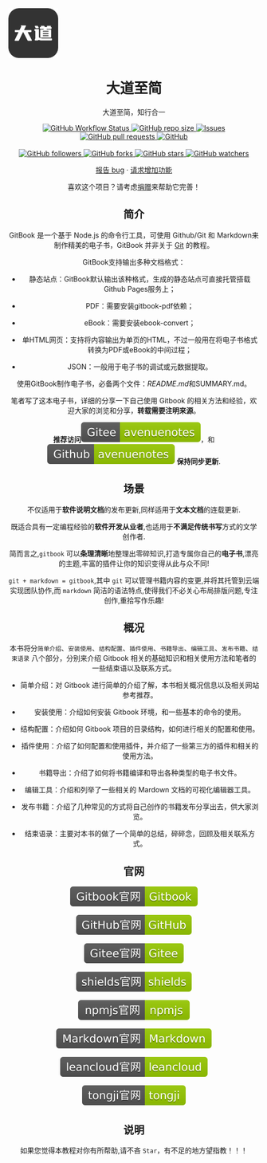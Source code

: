  <img width="100px" src="images/apple-touch-icon-1676709181986-7.png" align="center" alt="大道至简 github logo" />

<h1 align="center">大道至简</h1>

<center>大道至简，知行合一<center>
<p align="center">
   <p align="center">
    <a href="https://github.com/avenueToJane/avenuenotes" target="_blank">
      <img alt="GitHub Workflow Status" src="https://img.shields.io/badge/build-https%3A%2F%2Fgithub.com%2FavenueToJane-green">
    </a>
    <a href="https://github.com/avenueToJane/avenuenotes" target="_blank">
      <img alt="GitHub repo size" src="https://img.shields.io/github/repo-size/avenueToJane/avenuenotes">
    </a>
    <a href="https://github.com/avenueToJane/avenuenotes/issues" target="_blank">
      <img alt="Issues" src="https://img.shields.io/github/issues/avenueToJane/avenuenotes.svg" />
    </a>
    <a href="https://github.com/avenueToJane/avenuenotes/pulls" target="_blank">
      <img alt="GitHub pull requests" src="https://img.shields.io/github/issues-pr/avenueToJane/avenuenotes" />
    </a>
    <a href="https://github.com/avenueToJane/avenuenotes" target="_blank">
      <img alt="GitHub" src="https://img.shields.io/github/license/avenueToJane/avenuenotes">
    </a>
    <br/>
    <br/>
    <a href="https://github.com/avenueToJane/avenuenotes" target="_blank">
      <img alt="GitHub followers" src="https://img.shields.io/github/followers/avenueToJane">
    </a>
    <a href="https://github.com/avenueToJane/avenuenotes" target="_blank">
      <img alt="GitHub forks" src="https://img.shields.io/github/forks/avenueToJane/avenuenotes">
    </a>
    <a href="https://github.com/avenueToJane/avenuenotes" target="_blank">
      <img alt="GitHub stars" src="https://img.shields.io/github/stars/avenueToJane/avenuenotes">
    </a>
    <a href="https://github.com/avenueToJane/avenuenotes" target="_blank">
      <img alt="GitHub watchers" src="https://img.shields.io/github/watchers/avenueToJane/avenuenotes">
    </a>
  </p>
  <p align="center">
    <a href="https://github.com/avenueToJane/avenuenotes/issues/new/choose" target="_blank">报告 bug</a>
    ·
    <a href="https://github.com/avenueToJane/avenuenotes/issues/new/choose" target="_blank">请求增加功能</a>
  </p>
</p>
<p align="center">喜欢这个项目？请考虑<a href="./images/weixin.jpg" target="_blank">捐赠</a>来帮助它完善！</p>


## 简介

GitBook 是一个基于 Node.js 的命令行工具，可使用 Github/Git 和 Markdown来制作精美的电子书，GitBook 并非关于 [Git](https://baike.baidu.com/item/Git/12647237?fromModule=lemma_inlink) 的教程。

GitBook支持输出多种文档格式：

- 静态站点：GitBook默认输出该种格式，生成的静态站点可直接托管搭载Github Pages服务上；

- PDF：需要安装gitbook-pdf依赖；

- eBook：需要安装ebook-convert；

- 单HTML网页：支持将内容输出为单页的HTML，不过一般用在将电子书格式转换为PDF或eBook的中间过程；

- JSON：一般用于电子书的调试或元数据提取。

使用GitBook制作电子书，必备两个文件：*README.md*和SUMMARY.md。

笔者写了这本电子书，详细的分享一下自己使用 Gitbook 的相关方法和经验，欢迎大家的浏览和分享，**转载需要注明来源**。

**推荐访问**[![Gitee](images/Gitee-avenuenotes-green.svg)](https://avenuetojane.gitee.io/avenuenotes/)，和[![Github](images/Github-avenuenotes-green.svg)](https://avenuetojane.github.io/avenuenotes/) **保持同步更新**.

## 场景

不仅适用于**软件说明文档**的发布更新,同样适用于**文本文档**的连载更新.

既适合具有一定编程经验的**软件开发从业者**,也适用于**不满足传统书写**方式的文学创作者.

简而言之,`gitbook` 可以**条理清晰**地整理出零碎知识,打造专属你自己的**电子书**,漂亮的主题,丰富的插件让你的知识变得从此与众不同!

`git + markdown = gitbook`,其中 `git` 可以管理书籍内容的变更,并将其托管到云端实现团队协作,而 `markdown` 简洁的语法特点,使得我们不必关心布局排版问题,专注创作,重拾写作乐趣!

## 概况

本书将分`简单介绍`、`安装使用`、`结构配置`、`插件使用`、`书籍导出`、`编辑工具`、`发布书籍`、`结束语录` 八个部分，分别来介绍 Gitbook 相关的基础知识和相关使用方法和笔者的一些结束语以及联系方式。

- 简单介绍：对 Gitbook 进行简单的介绍了解，本书相关概况信息以及相关网站参考推荐。

- 安装使用：介绍如何安装 Gitbook 环境，和一些基本的命令的使用。

- 结构配置：介绍如何 Gitbook 项目的目录结构，如何进行相关的配置和使用。

- 插件使用：介绍了如何配置和使用插件，并介绍了一些第三方的插件和相关的使用方法。

- 书籍导出：介绍了如何将书籍编译和导出各种类型的电子书文件。

- 编辑工具：介绍和列举了一些相关的 Mardown 文档的可视化编辑器工具。

- 发布书籍：介绍了几种常见的方式将自己创作的书籍发布分享出去，供大家浏览。

- 结束语录：主要对本书的做了一个简单的总结，碎碎念，回顾及相关联系方式。

  

## 官网

[![Gitbook](images/Gitbook官网-Gitbook-green.svg)](https://www.gitbook.com)

[![Github](images/GitHub-GitHub-green.svg)](https://github.com/)

[![Github](images/Gitee官网-Gitee-green.svg)](https://gitee.com/)

[![Github](images/shields官网-shields-green.svg)](https://shields.io/)

[![Github](images/npmjs官网-npmjs-green.svg)](https://www.npmjs.com/)

[![Github](images/Markdown官网-Markdown-green.svg)](http://markdown.p2hp.com/)

[![Github](images/leancloud官网-leancloud-green.svg)](https://console.leancloud.cn/)

[![Github](images/tongji官网-tongji-green.svg)](https://tongji.baidu.com/)



## 说明

如果您觉得本教程对你有所帮助,请不吝 `Star`，有不足的地方望指教！！！

